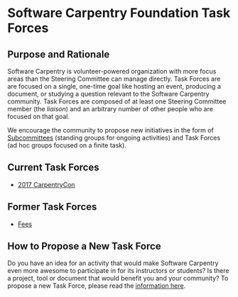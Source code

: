 # Software Carpentry Foundation Task Forces

## Purpose and Rationale

Software Carpentry is volunteer-powered organization with more focus
areas than the Steering Committee can manage directly.  Task Forces
are are focused on a single, one-time goal like hosting an event,
producing a document, or studying a question relevant to the Software
Carpentry community.  Task Forces are composed of at least one
Steering Committee member (the *liaison*) and an arbitrary number of
other people who are focused on that goal.

We encourage the community to propose new initiatives in the form of
[Subcommittees](../subcommittees/README.md) (standing groups for
ongoing activities) and Task Forces (ad hoc groups focused on a finite
task).

## Current Task Forces

* [2017 CarpentryCon](2017-CarpentryCon/README.md)

## Former Task Forces

* [Fees](fees/README.md)

## How to Propose a New Task Force

Do you have an idea for an activity that would make Software Carpentry
even more awesome to participate in for its instructors or students?
Is there a project, tool or document that would benefit you and your
community?  To propose a new Task Force, please read the
[information here](../subcommittees/proposal_instructions.md).
